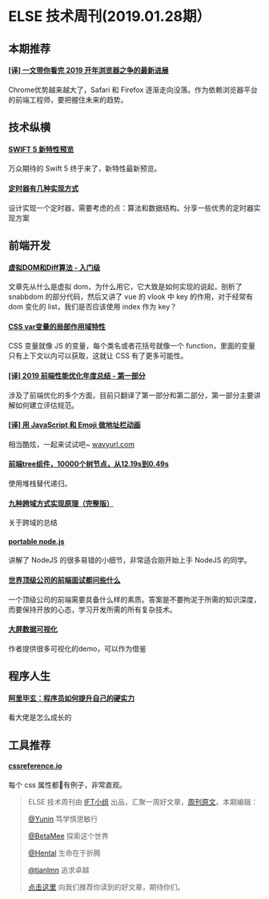 # ELSE 技术周刊(2019.01.28期）

## 本期推荐

#### [[译] 一文带你看完 2019 开年浏览器之争的最新进展](https://juejin.im/post/5c45a392f265da61483be57c)

Chrome优势越来越大了，Safari 和 Firefox 逐渐走向没落。作为依赖浏览器平台的前端工程师，要把握住未来的趋势。

## 技术纵横

#### [SWIFT 5 新特性预览](https://misterye.com/archives/4405.html)

万众期待的 Swift 5 终于来了，新特性最新预览。

#### [定时器有几种实现方式](https://juejin.im/post/5c4d3d1af265da6151151846)

设计实现一个定时器，需要考虑的点：算法和数据结构。分享一些优秀的定时器实现方案

## 前端开发

#### [虚拟DOM和Diff算法 - 入门级](https://juejin.im/post/5c4a76b4e51d4526e57da225)

文章先从什么是虚拟 dom，为什么用它，它大致是如何实现的说起，剖析了 snabbdom 的部分代码，然后又讲了 vue 的 vlook 中 key 的作用，对于经常有 dom 变化的 list，我们是否应该使用 index 作为 key？

#### [CSS var变量的局部作用域特性](https://www.zhangxinxu.com/wordpress/2019/01/css-var-%E5%8F%98%E9%87%8F-%E5%B1%80%E9%83%A8/)

CSS 变量就像 JS 的变量，每个类名或者花括号就像一个 function，里面的变量只有上下文以内可以获取，这就让 CSS 有了更多可能性。

#### [[译] 2019 前端性能优化年度总结 - 第一部分](https://juejin.im/post/5c4418006fb9a049c043545e)

涉及了前端优化的多个方面，目前只翻译了第一部分和第二部分，第一部分主要讲解如何建立评估规范。

#### [[译] 用 JavaScript 和 Emoji 做地址栏动画](https://juejin.im/post/5c49b822f265da6142743a87)

相当酷炫，一起来试试吧~ [wavyurl.com](http://wavyurl.com)

#### [前端tree组件，10000个树节点，从12.19s到0.49s](https://zhuanlan.zhihu.com/p/55528376)

使用堆栈替代递归。

#### [九种跨域方式实现原理（完整版）](https://juejin.im/post/5c23993de51d457b8c1f4ee1)

关于跨域的总结

#### [portable node.js](https://github.com/ehmicky/portable-node-guide)

讲解了 NodeJS 的很多易错的小细节，非常适合刚开始上手 NodeJS 的同学。

#### [世界顶级公司的前端面试都问些什么](https://segmentfault.com/a/1190000017949080)

一个顶级公司的前端需要具备什么样的素质。答案是不要拘泥于所需的知识深度，而要保持开放的心态，学习开发所需的所有复杂技术。

#### [大屏数据可视化](https://github.com/yyhsong/iDataV)

作者提供很多可视化的demo，可以作为借鉴

## 程序人生

#### [阿里毕玄：程序员如何提升自己的硬实力](https://segmentfault.com/a/1190000018005178)

看大佬是怎么成长的

## 工具推荐

#### [cssreference.io](http://cssreference.io/)

每个 css 属性都有例子，非常直观。




> ELSE 技术周刊由 [IFT小组](https://github.com/CtripFE) 出品，汇聚一周好文章，[周刊原文](https://zhuanlan.zhihu.com/p/55863868)。本期编辑：
> 
> [@Yunin](https://github.com/Yunin) 笃学慎思敏行
> 
> [@BetaMee](https://github.com/BetaMee) 探索这个世界
> 
> [@Hental](https://github.com/Hental) 生命在于折腾
> 
> [@tianlmn](https://github.com/tianlmn) 追求卓越
>
> [点击这里](https://github.com/CtripFE/fe-weekly/issues) 向我们推荐你读到的好文章，期待你们。
